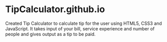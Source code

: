 # TipCalculator.github.io
Created Tip Calculator to calculate tip for the user using HTML5, CSS3 and JavaScript. It takes input of your bill, service experience and number of people and gives output as a tip to be paid.
